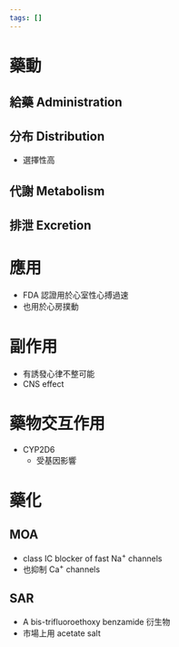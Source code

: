 ```yaml
---
tags: []
---
```


# 藥動
## 給藥 Administration
## 分布 Distribution
- 選擇性高
## 代謝 Metabolism
## 排泄 Excretion
# 應用
- FDA 認證用於心室性心搏過速
- 也用於心房撲動
# 副作用
- 有誘發心律不整可能
- CNS effect
# 藥物交互作用
- CYP2D6 
	- 受基因影響
# 藥化
## MOA
- class IC blocker of fast Na<sup>+</sup> channels
- 也抑制 Ca<sup>+</sup> channels
## SAR
- A bis-trifluoroethoxy benzamide 衍生物
- 市場上用 acetate salt

